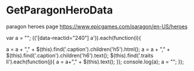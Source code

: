 # GetParagonHeroData

paragon heroes page
https://www.epicgames.com/paragon/en-US/heroes

var a = "";
$($('[data-reactid="240"] a')).each(function(i){

a = a + "," + $(this).find('.caption').children('h5').html();
a = a + "," + $(this).find('.caption').children('h6').text();
$(this).find('.traits li').each(function(j){
 a = a+"," + $(this).text();
});
console.log(a);
a = "";
});

